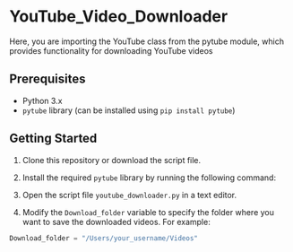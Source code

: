 # YouTube_Video_Downloader
Here, you are importing the YouTube class from the pytube module, which provides functionality for downloading YouTube videos

## Prerequisites

- Python 3.x
- `pytube` library (can be installed using `pip install pytube`)

## Getting Started

1. Clone this repository or download the script file.

2. Install the required `pytube` library by running the following command:

3. Open the script file `youtube_downloader.py` in a text editor.

4. Modify the `Download_folder` variable to specify the folder where you want to save the downloaded videos. For example:

```python
Download_folder = "/Users/your_username/Videos"

